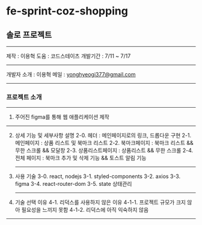 # fe-sprint-coz-shopping

## 솔로 프로젝트

---

제작 : 이용혁
도움 : 코드스테이츠
개발기간 : 7/11 ~ 7/17

---

개발자 소개 : 이용혁
메일 : yonghyeogi377@gmail.com

---

### 프로젝트 소개

---

1. 주어진 figma를 통해 웹 애플리케이션 제작

---

2. 상세 기능 및 세부사항 설명
   2-0. 헤더 : 메인페이지로의 링크, 드롭다운 구현
   2-1. 메인페이지 : 상품 리스트 및 북마크 리스트
   2-2. 북마크페이지 : 북마크 리스트 && 무한 스크롤 && 모달창
   2-3. 상품리스트페이지 : 상품리스트 && 무한 스크롤
   2-4. 전체 페이지 : 북마크 추가 및 삭제 기능 && 토스트 알림 기능
   ***
3. 사용 기술
   3-0. react, nodejs
   3-1. styled-components
   3-2. axios
   3-3. figma
   3-4. react-router-dom
   3-5. state 상태관리
   ***
4. 기술 선택 이유
   4-1. 리덕스를 사용하지 않은 이유
   4-1-1. 프로젝트 규모가 크지 않아 필요성을 느끼지 못함
   4-1-2. 리덕스에 아직 익숙하지 않음

---
